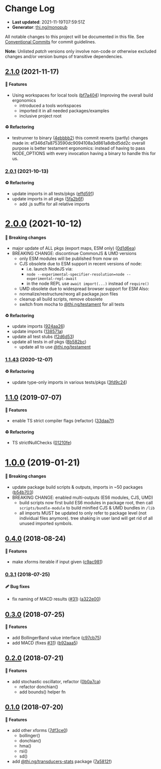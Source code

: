 # Change Log

- **Last updated**: 2021-11-19T07:59:51Z
- **Generator**: [thi.ng/monopub](https://thi.ng/monopub)

All notable changes to this project will be documented in this file.
See [Conventional Commits](https://conventionalcommits.org/) for commit guidelines.

**Note:** Unlisted _patch_ versions only involve non-code or otherwise excluded changes
and/or version bumps of transitive dependencies.

## [2.1.0](https://github.com/thi-ng/umbrella/tree/@thi.ng/transducers-stats@2.1.0) (2021-11-17)

#### 🚀 Features

- Using workspaces for local tools ([bf7a404](https://github.com/thi-ng/umbrella/commit/bf7a404))
  Improving the overall build ergonomics
  - introduced a tools workspaces
  - imported it in all needed packages/examples
  - inclusive project root

#### ♻️ Refactoring

- testrunner to binary ([4ebbbb2](https://github.com/thi-ng/umbrella/commit/4ebbbb2))
  this commit reverts (partly) changes made in:
  ef346d7a8753590dc9094108a3d861a8dbd5dd2c
  overall purpose is better testament ergonomics:
  instead of having to pass NODE_OPTIONS with every invocation
  having a binary to handle this for us.

### [2.0.1](https://github.com/thi-ng/umbrella/tree/@thi.ng/transducers-stats@2.0.1) (2021-10-13)

#### ♻️ Refactoring

- update imports in all tests/pkgs ([effd591](https://github.com/thi-ng/umbrella/commit/effd591))
- update imports in all pkgs ([5fa2b6f](https://github.com/thi-ng/umbrella/commit/5fa2b6f))
  - add .js suffix for all relative imports

# [2.0.0](https://github.com/thi-ng/umbrella/tree/@thi.ng/transducers-stats@2.0.0) (2021-10-12)

#### 🛑 Breaking changes

- major update of ALL pkgs (export maps, ESM only) ([0d1d6ea](https://github.com/thi-ng/umbrella/commit/0d1d6ea))
- BREAKING CHANGE: discontinue CommonJS & UMD versions
  - only ESM modules will be published from now on
  - CJS obsolete due to ESM support in recent versions of node:
    - i.e. launch NodeJS via:
    - `node --experimental-specifier-resolution=node --experimental-repl-await`
    - in the node REPL use `await import(...)` instead of `require()`
  - UMD obsolete due to widespread browser support for ESM
  Also:
  - normalize/restructure/reorg all package.json files
  - cleanup all build scripts, remove obsolete
  - switch from mocha to [@thi.ng/testament](https://github.com/thi-ng/umbrella/tree/main/packages/testament) for all tests

#### ♻️ Refactoring

- update imports ([924aa26](https://github.com/thi-ng/umbrella/commit/924aa26))
- update imports ([138571a](https://github.com/thi-ng/umbrella/commit/138571a))
- update all test stubs ([f2d6d53](https://github.com/thi-ng/umbrella/commit/f2d6d53))
- update all tests in _all_ pkgs ([8b582bc](https://github.com/thi-ng/umbrella/commit/8b582bc))
  - update all to use [@thi.ng/testament](https://github.com/thi-ng/umbrella/tree/main/packages/testament)

### [1.1.43](https://github.com/thi-ng/umbrella/tree/@thi.ng/transducers-stats@1.1.43) (2020-12-07)

#### ♻️ Refactoring

- update type-only imports in various tests/pkgs ([3fd9c24](https://github.com/thi-ng/umbrella/commit/3fd9c24))

## [1.1.0](https://github.com/thi-ng/umbrella/tree/@thi.ng/transducers-stats@1.1.0) (2019-07-07)

#### 🚀 Features

- enable TS strict compiler flags (refactor) ([33daa7f](https://github.com/thi-ng/umbrella/commit/33daa7f))

#### ♻️ Refactoring

- TS strictNullChecks ([01210fe](https://github.com/thi-ng/umbrella/commit/01210fe))

# [1.0.0](https://github.com/thi-ng/umbrella/tree/@thi.ng/transducers-stats@1.0.0) (2019-01-21)

#### 🛑 Breaking changes

- update package build scripts & outputs, imports in ~50 packages ([b54b703](https://github.com/thi-ng/umbrella/commit/b54b703))
- BREAKING CHANGE: enabled multi-outputs (ES6 modules, CJS, UMD)
  - build scripts now first build ES6 modules in package root, then call
    `scripts/bundle-module` to build minified CJS & UMD bundles in `/lib`
  - all imports MUST be updated to only refer to package level
    (not individual files anymore). tree shaking in user land will get rid of
    all unused imported symbols.

## [0.4.0](https://github.com/thi-ng/umbrella/tree/@thi.ng/transducers-stats@0.4.0) (2018-08-24)

#### 🚀 Features

- make xforms iterable if input given ([c9ac981](https://github.com/thi-ng/umbrella/commit/c9ac981))

### [0.3.1](https://github.com/thi-ng/umbrella/tree/@thi.ng/transducers-stats@0.3.1) (2018-07-25)

#### 🩹 Bug fixes

- fix naming of MACD results ([#31](https://github.com/thi-ng/umbrella/issues/31)) ([a322e00](https://github.com/thi-ng/umbrella/commit/a322e00))

## [0.3.0](https://github.com/thi-ng/umbrella/tree/@thi.ng/transducers-stats@0.3.0) (2018-07-25)

#### 🚀 Features

- add BollingerBand value interface ([c97cb75](https://github.com/thi-ng/umbrella/commit/c97cb75))
- add MACD (fixes [#31](https://github.com/thi-ng/umbrella/issues/31)) ([b92aaa5](https://github.com/thi-ng/umbrella/commit/b92aaa5))

## [0.2.0](https://github.com/thi-ng/umbrella/tree/@thi.ng/transducers-stats@0.2.0) (2018-07-21)

#### 🚀 Features

- add stochastic oscillator, refactor ([0b0a7ca](https://github.com/thi-ng/umbrella/commit/0b0a7ca))
  - refactor donchian()
  - add bounds() helper fn

## [0.1.0](https://github.com/thi-ng/umbrella/tree/@thi.ng/transducers-stats@0.1.0) (2018-07-20)

#### 🚀 Features

- add other xforms ([7df3ce0](https://github.com/thi-ng/umbrella/commit/7df3ce0))
  - bollinger()
  - donchian()
  - hma()
  - rsi()
  - sd()
- add [@thi.ng/transducers-stats](https://github.com/thi-ng/umbrella/tree/main/packages/transducers-stats) package ([7a5812f](https://github.com/thi-ng/umbrella/commit/7a5812f))

